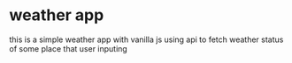 <h1>weather app</h1>
<p>this is a simple weather app with vanilla js using api to fetch weather status of some place that user inputing</p>
